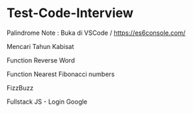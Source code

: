 # Test-Code-Interview

Palindrome
Note : Buka di VSCode / https://es6console.com/

Mencari Tahun Kabisat

Function Reverse Word

Function Nearest Fibonacci numbers

FizzBuzz

Fullstack JS - Login Google




